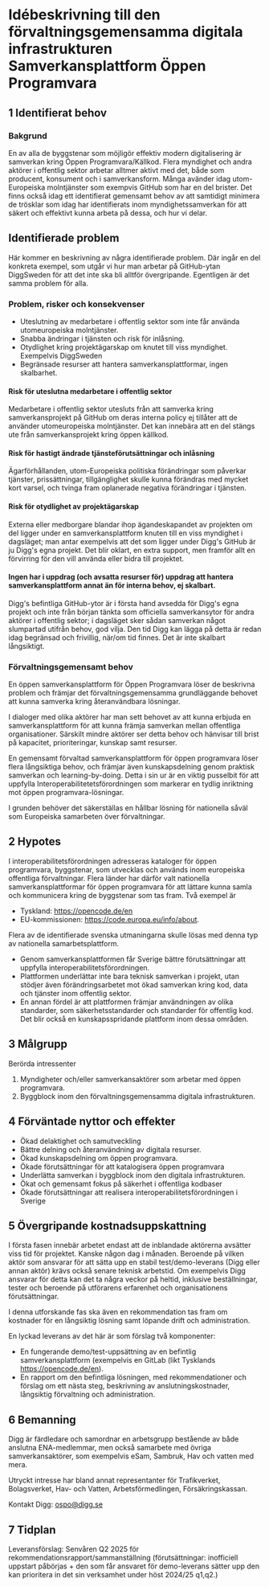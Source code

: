 # Idébeskrivning till den förvaltningsgemensamma digitala infrastrukturen Samverkansplattform Öppen Programvara 

## 1 Identifierat behov

### Bakgrund

En av alla de byggstenar som möjligör effektiv modern digitalisering är samverkan kring Öppen Programvara/Källkod.
Flera myndighet och andra aktörer i offentlig sektor arbetar alltmer aktivt med det, både som producent, konsument och i samverkansform. Många avänder idag utom-Europeiska molntjänster som exempvis GitHub som har en del brister. Det finns också idag ett identifierat  gemensamt behov av att  samtidigt minimera de trösklar som idag har identifierats inom myndighetssamverkan för att säkert och effektivt kunna arbeta på dessa, och hur vi delar.

## Identifierade problem

Här kommer en beskrivning av några identifierade problem.
Där ingår en del konkreta exempel, som utgår vi hur man arbetar på GitHub-ytan DiggSweden för att det inte ska bli alltför övergripande. Egentligen är det samma problem för alla.

### Problem, risker och konsekvenser
- Uteslutning av medarbetare i offentlig sektor som inte får använda utomeuropeiska molntjänster.
- Snabba ändringar i tjänsten och risk för inlåsning.
- Otydlighet kring projektägarskap om knutet till viss myndighet. Exempelvis DiggSweden
- Begränsade resurser att hantera samverkansplattformar, ingen skalbarhet.

#### Risk för uteslutna medarbetare i offentlig sektor
Medarbetare i offentlig sektor utesluts från att samverka kring samverkansprojekt på GitHub om deras interna policy ej tillåter att de använder utomeuropeiska molntjänster. Det kan innebära att en del stängs ute från samverkansprojekt kring öppen källkod.

#### Risk för hastigt ändrade tjänsteförutsättningar och inlåsning
Ägarförhållanden, utom-Europeiska politiska förändringar som påverkar tjänster, prissättningar, tillgänglighet skulle kunna förändras med mycket kort varsel, och tvinga fram oplanerade negativa förändringar i tjänsten.

#### Risk för otydlighet av projektägarskap
Externa eller medborgare blandar ihop ägandeskapandet av projekten om del ligger under en samverkansplattform knuten till en viss myndighet i dagsläget; man antar exempelvis att det som ligger under Digg's GitHub är ju Digg's egna projekt. Det blir oklart, en extra support, men framför allt en förvirring för den vill använda eller bidra till projektet. 

#### Ingen har i uppdrag (och avsatta resurser för) uppdrag att hantera samverkansplattform annat än för interna behov, ej skalbart.
Digg's befintliga GitHub-ytor är i första hand avsedda för Digg's egna projekt och inte från början tänkta som officiella samverkansytor för andra aktörer i offentlig sektor; i dagsläget sker sådan samverkan något slumpartad utifrån behov, god vilja. Den tid Digg kan lägga på detta är redan idag begränsad och frivillig, när/om tid finnes. Det är inte skalbart långsiktigt.

### Förvaltningsgemensamt behov
En öppen samverkansplattform för Öppen Programvara löser de beskrivna problem och främjar det förvaltningsgemensamma grundläggande behovet att kunna samverka kring återanvändbara lösningar. 

I dialoger med olika aktörer har man sett behovet av att kunna erbjuda en samverkansplattform för att kunna främja samverkan mellan offentliga organisationer. Särskilt mindre aktörer ser detta behov och hänvisar till brist på kapacitet, prioriteringar, kunskap samt resurser.

En gemensamt förvaltad samverkansplattform för öppen programvara löser flera långsiktiga behov, och främjar även kunskapsdelning genom praktisk samverkan och learning-by-doing. Detta i sin ur är en viktig pusselbit för att uppfylla Interoperabilitetetsförordningen som markerar en tydlig inriktning mot öppen programvara-lösningar.

I grunden behöver det säkerställas en hållbar lösning för nationella såväl som Europeiska samarbeten över förvaltningar.

## 2 Hypotes 
I interoperabilitetsförordningen adresseras kataloger för öppen programvara, byggstenar, som utvecklas och används inom europeiska offentliga förvaltningar. Flera länder har därför valt nationella samverkansplattformar för öppen programvara för att lättare kunna samla och kommunicera kring de byggstenar som tas fram. Två exempel är 
- Tyskland: https://opencode.de/en 
- EU-kommissionen: https://code.europa.eu/info/about.

Flera av de identifierade svenska utmaningarna skulle lösas med denna typ av nationella samarbetsplattform. 
- Genom samverkansplattformen får Sverige bättre förutsättningar att uppfylla interoperabilitetsförordningen. 
- Plattformen underlättar inte bara teknisk samverkan i projekt, utan stödjer även förändringsarbetet mot ökad samverkan kring kod, data och tjänster inom offentlig sektor.
- En annan fördel är att plattformen främjar användningen av olika standarder, som säkerhetsstandarder och standarder för offentlig kod. Det blir också en kunskapsspridande plattform inom dessa områden.

## 3 Målgrupp
Berörda intressenter 
1. Myndigheter och/eller samverkansaktörer som arbetar med öppen programvara. 
2. Byggblock inom den förvaltningsgemensamma digitala infrastrukturen.

## 4 Förväntade nyttor och effekter
- Ökad delaktighet och samutveckling
- Bättre delning och återanvändning av digitala resurser.
- Ökad kunskapsdelning om öppen programvara.
- Ökade förutsättningar för att katalogisera öppen programvara
- Underlätta samverkan i byggblock inom den digitala infrastrukturen.
- Ökat och gemensamt fokus på säkerhet i offentliga kodbaser
- Ökade förutsättningar att realisera interoperabilitetsförordningen i Sverige

## 5 Övergripande kostnadsuppskattning
I första fasen innebär arbetet endast att de inblandade aktörerna avsätter viss tid för projektet. Kanske någon dag i månaden. Beroende på vilken aktör som ansvarar för att sätta upp en stabil test/demo-leverans (Digg eller annan aktör) krävs också senare teknisk arbetstid. Om exempelvis Digg ansvarar för detta kan det ta några veckor på heltid, inklusive beställningar, tester och beroende på utförarens erfarenhet och organisationens förutsättningar.

I denna utforskande fas ska även en rekommendation tas fram om kostnader för en långsiktig lösning samt löpande drift och administration.

En lyckad leverans av det här är som förslag två komponenter:
- En fungerande demo/test-uppsättning av en befintlig samverkansplattform (exempelvis en GitLab (likt Tysklands https://opencode.de/en).
- En rapport om den befintliga lösningen, med rekommendationer och förslag om ett nästa steg, beskrivning av anslutningskostnader, långsiktig förvaltning och administration.

## 6 Bemanning
Digg är färdledare och samordnar en arbetsgrupp bestående av både anslutna ENA-medlemmar, men också samarbete med övriga samverkansaktörer, som exempelvis eSam, Sambruk, Hav och vatten med mera.

Utryckt intresse har bland annat representanter för Trafikverket, Bolagsverket, Hav- och Vatten, Arbetsförmedlingen, Försäkringskassan.

Kontakt Digg: <ospo@digg.se>

## 7 Tidplan
Leveransförslag:
Senvåren Q2 2025 för rekommendationsrapport/sammanställning (förutsättningar: inofficiell uppstart påbörjas + den som får ansvaret för demo-leverans sätter upp den kan prioritera in det sin verksamhet under höst 2024/25 q1,q2.)